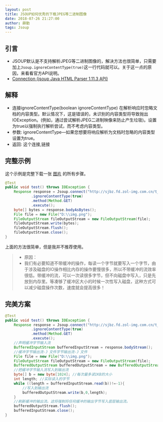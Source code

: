 ```yaml
---
layout: post
title: JSOUP如何优秀的下载JPEG等二进制图像
date: 2018-07-26 21:27:00
author: 薛勤
tags: Jsoup
---
```

## 引言

*  JSOUP默认是不支持解析JPEG等二进制图像的，解决方法也很简单，只需要加上`Jsoup.ignoreContentType(true)`这一行代码就可以。关于这一点的原因，来看看官方API说明。
*  [Connection (jsoup Java HTML Parser 1.11.3 API)](https://jsoup.org/apidocs/org/jsoup/Connection.html)

## 解释

*  连接ignoreContentType(boolean ignoreContentType) 在解析响应时忽略文档的内容类型。默认情况下，这是错误的，未识别的内容类型将导致抛出IOException。(例如，通过尝试解析JPEG二进制映像来防止产生垃圾)。设置为true以强制执行解析尝试，而不考虑内容类型。
*  参数: ignoreContentType&mdash;如果您想要将响应解析为文档时忽略的内容类型设置为true。
*  返回: 这个连接,链接

## 完整示例

这个示例是完整下载一张 [图片](http://sjbz.fd.zol-img.com.cn/t_s640x960c/g5/M00/0F/09/ChMkJlfJQcWIDXJEAAN5CfxwAOYAAU7hwBVxTQAA3kh337.jpg) 的所有步骤。

```java
@Test
public void test() throws IOException {
    Response response = Jsoup.connect("http://sjbz.fd.zol-img.com.cn/t_s640x960c/g5/M00/0F/09/ChMkJlfJQcWIDXJEAAN5CfxwAOYAAU7hwBVxTQAA3kh337.jpg")
            .ignoreContentType(true)
            .method(Method.GET)
            .execute();
    byte[] bytes = response.bodyAsBytes();
    File file = new File("D:\\img.png");
    FileOutputStream fileOutputStream = new FileOutputStream(file);
    fileOutputStream.write(bytes);
    fileOutputStream.flush();
    fileOutputStream.close();
}
```

上面的方法很简单，但是我并不推荐使用。

>*  原因：
>*  我们有必要知道不带缓冲的操作，每读一个字节就要写入一个字节，由于涉及磁盘的IO操作相比内存的操作要慢很多，所以不带缓冲的流效率很低。带缓冲的流，可以一次读很多字节，但不向磁盘中写入，只是先放到内存里。等凑够了缓冲区大小的时候一次性写入磁盘，这种方式可以减少磁盘操作次数，速度就会提高很多！

## 完美方案

```java
@Test
public void test() throws IOException {
    Response response = Jsoup.connect("http://sjbz.fd.zol-img.com.cn/t_s640x960c/g5/M00/0F/09/ChMkJlfJQcWIDXJEAAN5CfxwAOYAAU7hwBVxTQAA3kh337.jpg")
            .ignoreContentType(true)
            .method(Method.GET)
            .execute();
    //声明缓冲字节输入流
    BufferedInputStream bufferedInputStream = response.bodyStream();
    //缓冲字节输出流-》文件字节输出流-》文件
    File file = new File("D:\\img.png");
    FileOutputStream fileOutputStream = new FileOutputStream(file);
    BufferedOutputStream bufferedOutputStream = new BufferedOutputStream(fileOutputStream);
    //把缓冲字节输入流写入到输出流
    byte[] b = new byte[1024]; //每次最多读1KB的大小
    int length; //实际读入的字节
    while ((length = bufferedInputStream.read(b))!=-1){
        //写入到输出流
        bufferedOutputStream.write(b,0,length);
    }
    //刷新缓冲的输出流。这将强制将任何缓冲的输出字节写入底层输出流。
    bufferedOutputStream.flush();
    bufferedInputStream.close();
}
```